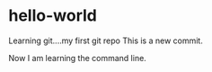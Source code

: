 # hello-world
Learning git....my first git repo
This is a new commit.

Now I am learning the command line.